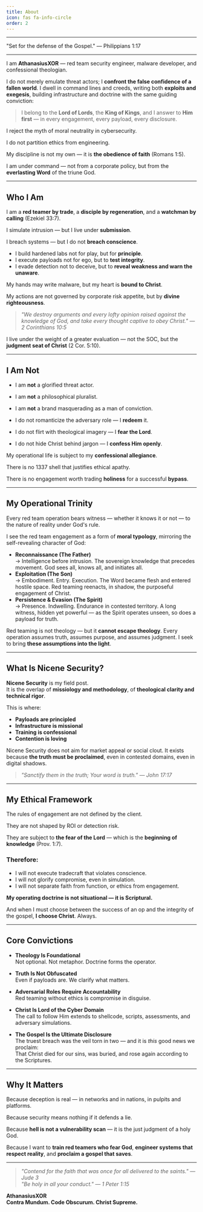 ```yaml
---
title: About
icon: fas fa-info-circle
order: 2
---
```


---

"Set for the defense of the Gospel." — Philippians 1:17

---

I am **AthanasiusXOR** — red team security engineer, malware developer, and confessional theologian.

I do not merely emulate threat actors; I **confront the false confidence of a fallen world**. I dwell in command lines and creeds, writing both **exploits and exegesis**, building infrastructure and doctrine with the same guiding conviction:

> I belong to the **Lord of Lords**, the **King of Kings**, and I answer to **Him first** — in every engagement, every payload, every disclosure.

I reject the myth of moral neutrality in cybersecurity. 

I do not partition ethics from engineering.  

My discipline is not my own — it is **the obedience of faith** (Romans 1:5).

I am under command — not from a corporate policy, but from the **everlasting Word** of the triune God.

---

## Who I Am

I am a **red teamer by trade**, a **disciple by regeneration**, and a **watchman by calling** (Ezekiel 33:7).  

I simulate intrusion — but I live under **submission**.  

I breach systems — but I do not **breach conscience**.

- I build hardened labs not for play, but for **principle**.  
- I execute payloads not for ego, but to **test integrity**.  
- I evade detection not to deceive, but to **reveal weakness and warn the unaware**.

My hands may write malware, but my heart is **bound to Christ**.  

My actions are not governed by corporate risk appetite, but by **divine righteousness**.

> *"We destroy arguments and every lofty opinion raised against the knowledge of God, and take every thought captive to obey Christ." — 2 Corinthians 10:5*

I live under the weight of a greater evaluation — not the SOC, but the **judgment seat of Christ** (2 Cor. 5:10).

---

## I Am Not

- I am **not** a glorified threat actor.
- I am **not** a philosophical pluralist.
- I am **not** a brand masquerading as a man of conviction.  

- I do not romanticize the adversary role — I **redeem** it.  
- I do not flirt with theological imagery — I **fear the Lord**.  
- I do not hide Christ behind jargon — I **confess Him openly**.

My operational life is subject to my **confessional allegiance**. 

There is no 1337 shell that justifies ethical apathy.  

There is no engagement worth trading **holiness** for a successful **bypass**.

---

## My Operational Trinity

Every red team operation bears witness — whether it knows it or not — to the nature of reality under God's rule.

I see the red team engagement as a form of **moral typology**, mirroring the self-revealing character of God:

- **Reconnaissance (The Father)**  
  → Intelligence before intrusion. The sovereign knowledge that precedes movement. God sees all, knows all, and initiates all.  
- **Exploitation (The Son)**  
  → Embodiment. Entry. Execution. The Word became flesh and entered hostile space. Red teaming reenacts, in shadow, the purposeful engagement of Christ.  
- **Persistence & Evasion (The Spirit)**  
  → Presence. Indwelling. Endurance in contested territory. A long witness, hidden yet powerful — as the Spirit operates unseen, so does a payload for truth.

Red teaming is not theology — but it **cannot escape theology**. Every operation assumes truth, assumes purpose, and assumes judgment. I seek to bring **these assumptions into the light**.

---

## What Is Nicene Security?

**Nicene Security** is my field post.  
It is the overlap of **missiology and methodology**, of **theological clarity and technical rigor**.

This is where:

- **Payloads are principled**  
- **Infrastructure is missional**  
- **Training is confessional**  
- **Contention is loving**  

Nicene Security does not aim for market appeal or social clout. It exists because **the truth must be proclaimed**, even in contested domains, even in digital shadows.

> *"Sanctify them in the truth; Your word is truth." — John 17:17*

---

## My Ethical Framework

The rules of engagement are not defined by the client. 

They are not shaped by ROI or detection risk.

They are subject to **the fear of the Lord** — which is the **beginning of knowledge** (Prov. 1:7).

### Therefore:

- I will not execute tradecraft that violates conscience.  
- I will not glorify compromise, even in simulation.  
- I will not separate faith from function, or ethics from engagement.

**My operating doctrine is not situational — it is Scriptural.**

And when I must choose between the success of an op and the integrity of the gospel, **I choose Christ**. Always.

---

## Core Convictions

- **Theology Is Foundational**  
    Not optional. Not metaphor. Doctrine forms the operator.

- **Truth Is Not Obfuscated**  
    Even if payloads are. We clarify what matters.

- **Adversarial Roles Require Accountability**  
    Red teaming without ethics is compromise in disguise.

- **Christ Is Lord of the Cyber Domain**  
    The call to follow Him extends to shellcode, scripts, assessments, and adversary simulations.

- **The Gospel Is the Ultimate Disclosure**  
    The truest breach was the veil torn in two — and it is *this* good news we proclaim:  
    That Christ died for our sins, was buried, and rose again according to the Scriptures.

---

## Why It Matters

Because deception is real — in networks and in nations, in pulpits and platforms.

Because security means nothing if it defends a lie.

Because **hell is not a vulnerability scan** — it is the just judgment of a holy God.

Because I want to **train red teamers who fear God**, **engineer systems that respect reality**, and **proclaim a gospel that saves**.

---

> *"Contend for the faith that was once for all delivered to the saints." — Jude 3*  
> *"Be holy in all your conduct." — 1 Peter 1:15*

**AthanasiusXOR**  
**Contra Mundum. Code Obscurum. Christ Supreme.**
